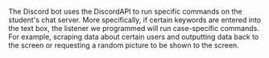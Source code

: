 The Discord bot uses the DiscordAPI to run specific commands on the student's chat server. More specifically, if certain keywords are entered into the text box, the listener we programmed will run case-specific commands. For example, scraping data about certain users and outputting data back to the screen or requesting a random picture to be shown to the screen.
